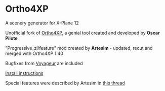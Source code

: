 # Ortho4XP
A scenery generator for X-Plane 12

Unofficial fork of [Ortho4XP](https://github.com/oscarpilote/Ortho4XP), a genial tool created and developed by **Oscar Pilote**

"Progressive_zl/feature" mod created by **Artesim** -  updated, recut and merged with Ortho4XP 1.40

Bugfixes from [Voyageur](https://github.com/voyageur/Ortho4XP) are included

[Install instructions](https://github.com/w8sl/Ortho4XP/blob/Progressive_140/Install_Instructions.txt)

Special features were described by Artesim in [this thread](https://forums.x-plane.org/index.php?/forums/topic/147570-feature-automated-zoom-levels-around-airports/&page=2#comment-1670217)
